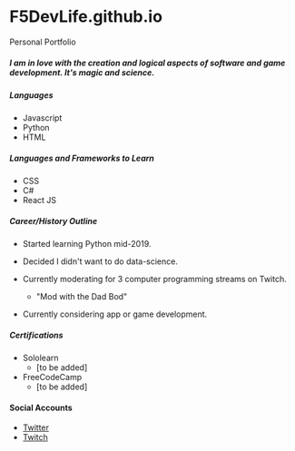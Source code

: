 # F5DevLife.github.io
Personal Portfolio

##### I am in love with the creation and logical aspects of software and game development. It's magic and science.

##### Languages
- Javascript
- Python
- HTML

##### Languages and Frameworks to Learn
- CSS
- C#
- React JS

##### Career/History Outline
- Started learning Python mid-2019.
- Decided I didn't want to do data-science.

- Currently moderating for 3 computer programming streams on Twitch.
    - "Mod with the Dad Bod"
- Currently considering app or game development.


##### Certifications
- Sololearn
    - [to be added]
- FreeCodeCamp
    - [to be added]

#### Social Accounts
- [Twitter](https://twitter.com/F5DevLife)
- [Twitch](https://www.twitch.tv/ryankhawkins/about)